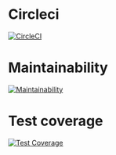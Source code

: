 # Circleci
[![CircleCI](https://dl.circleci.com/status-badge/img/gh/um-computacion-tm/ajedrez-2024-Facundomesa/tree/main.svg?style=svg)](https://dl.circleci.com/status-badge/redirect/gh/um-computacion-tm/ajedrez-2024-Facundomesa/tree/main)

# Maintainability
[![Maintainability](https://api.codeclimate.com/v1/badges/f27f1f51ededdf0fa6ad/maintainability)](https://codeclimate.com/github/um-computacion-tm/ajedrez-2024-Facundomesa/maintainability)

# Test coverage
[![Test Coverage](https://api.codeclimate.com/v1/badges/f27f1f51ededdf0fa6ad/test_coverage)](https://codeclimate.com/github/um-computacion-tm/ajedrez-2024-Facundomesa/test_coverage)